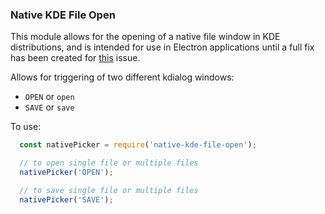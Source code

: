 ### Native KDE File Open

This module allows for the opening of a native file window in KDE distributions, and is intended for use in Electron applications until a
full fix has been created for [this](https://github.com/electron/electron/issues/2911) issue.

Allows for triggering of two different kdialog windows:
  * `OPEN` or `open`
  * `SAVE` or `save`

To use:

```javascript
  const nativePicker = require('native-kde-file-open');

  // to open single file or multiple files
  nativePicker('OPEN');

  // to save single file or multiple files
  nativePicker('SAVE');
```
